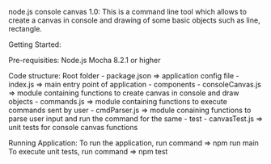 node.js console canvas 1.0:
This is a command line tool which allows to create a canvas in console and drawing of some basic objects such as line,
rectangle. 

Getting Started:

Pre-requisities:
Node.js 
Mocha 8.2.1 or higher

Code structure: 
Root folder 
    - package.json => application config file
    - index.js => main entry point of application 
    - components
        - consoleCanvas.js => module containing functions to create canvas in console and draw objects 
        - commands.js => module containing functions to execute commands sent by user 
        - cmdParser.js => module conaining functions to parse user input and run the command for the same
    - test
        - canvasTest.js => unit tests for console canvas functions

Running Application:
To run the application, run command => npm run main
To execute unit tests, run command => npm test